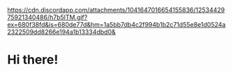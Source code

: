https://cdn.discordapp.com/attachments/1041647016654155836/1253442975921340486/h7b5lTM.gif?ex=680f38fd&is=680de77d&hm=1a5bb7db4c2f994b1b2c71d55e8e1d0524a2322509dd8266e194a1b13334dbd0&

# **Hi there!**
